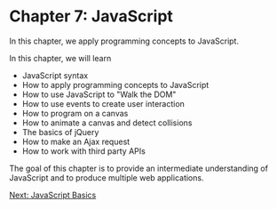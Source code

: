 # Chapter 7: JavaScript

In this chapter, we apply programming concepts to JavaScript.

In this chapter, we will learn

* JavaScript syntax
* How to apply programming concepts to JavaScript
* How to use JavaScript to "Walk the DOM"
* How to use events to create user interaction
* How to program on a canvas
* How to animate a canvas and detect collisions
* The basics of jQuery
* How to make an Ajax request
* How to work with third party APIs

The goal of this chapter is to provide an intermediate understanding of JavaScript and to produce multiple web applications.

[Next: JavaScript Basics](01-JavaScriptBasics.md)
